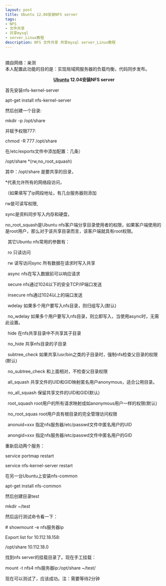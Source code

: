 ```yaml
---
layout: post
title: Ubuntu 12.04安装NFS server
tags:
- NFS
- 文件共享
- 共享mysql
- server_Linux教程
description: NFS 文件共享 共享mysql server_Linux教程 
---
```

<br>
摘自网络：亲测<br>
本人配置此功能的目的是：实现局域网服务器的负载均衡，代码同步发布。
<br>
<div id="content" style="overflow-x: hidden; word-break: break-all;"><div class="linux19"><script type="text/javascript" language="javaScript" src="/linuxfile/linux19.js"></script></div> <p align="center"><strong><a href="http://www.linuxidc.com/topicnews.aspx?tid=2" target="_blank" title="Ubuntu">Ubuntu</a> 12.04安装NFS server</strong></p>
<p>首先安装nfs-kernel-server</p>
<p>&#65279;&#65279;&#65279;&#65279;apt-get install nfs-kernel-server&nbsp; </p>
<p>然后创建一个目录:</p>
<p>mkdir -p /opt/share&nbsp; </p>
<p>并赋予权限777:</p>
<p>chmod -R 777 /opt/share</p>
<p>在/etc/exports文件中添加配置：几条）</p>
<p>/opt/share *(rw,no_root_squash)&nbsp; </p>
<p>其中：/opt/share   是要共享的目录，</p>
<p>*代表允许所有的网络段访问，</p>
<p>（如果填写了ip网段地址，有几台服务器则添加</p>
<p>rw是可读写权限,</p>
<p>sync是资料同步写入内存和硬盘，</p>
<p>no_root_squash是Ubuntu nfs客户端分享目录使用者的权限，如果客户端使用的是root用户，那么对于该共享目录而言，该客户端就具有root权限。
<p>&nbsp;&nbsp;其它Ubuntu nfs常用的参数有：</p>
<p>&nbsp;&nbsp;ro 只读访问</p>
<p>&nbsp;&nbsp;rw 读写访问sync 所有数据在请求时写入共享</p>
<p>&nbsp;&nbsp;async nfs在写入数据前可以响应请求</p>
<p>&nbsp;&nbsp;secure nfs通过1024以下的安全TCP/IP端口发送</p>
<p>&nbsp;&nbsp;insecure nfs通过1024以上的端口发送</p>
<p>&nbsp;&nbsp;wdelay 如果多个用户要写入nfs目录，则归组写入(默认)</p>
<p>&nbsp;&nbsp;no_wdelay 如果多个用户要写入nfs目录，则立即写入，当使用async时，无需此设置。</p>
<p>&nbsp;&nbsp;hide 在nfs共享目录中不共享其子目录</p>
<p>&nbsp;&nbsp;no_hide 共享nfs目录的子目录</p>
<p>&nbsp;&nbsp;subtree_check 如果共享/usr/bin之类的子目录时，强制nfs检查父目录的权限(默认)</p>
<p>&nbsp;&nbsp;no_subtree_check 和上面相对，不检查父目录权限</p>
<p>&nbsp;&nbsp;all_squash 共享文件的UID和GID映射匿名用户anonymous，适合公用目录。</p>
<p>&nbsp;&nbsp;no_all_squash 保留共享文件的UID和GID(默认)</p>
<p>&nbsp;&nbsp;root_squash root用户的所有请求映射成如anonymous用户一样的权限(默认)</p>
<p>&nbsp;&nbsp;no_root_squas root用户具有根目录的完全管理访问权限</p>
<p>&nbsp;&nbsp;anonuid=xxx 指定nfs服务器/etc/passwd文件中匿名用户的UID</p>
<p>&nbsp;&nbsp;anongid=xxx 指定nfs服务器/etc/passwd文件中匿名用户的GID</p>
<!-- <p>在/etc/hosts.allow中添加配置：</p>
<p>portmap:10.112.18.0/255.255.255.0&nbsp; </p>
<p>在/etc/hosts.deny中添加配置：</p>
<p>portmap:ALL&nbsp; </p> -->
<p>重新启动两个服务：</p>
<p>service portmap restart&nbsp; </p>
<p>service nfs-kernel-server restart</p>
<p>在另一台Ubuntu上安装nfs-common</p>
<p>apt-get install nfs-common&nbsp; </p>
<p>然后创建目录test</p>
<p>mkdir ~/test&nbsp; </p>
<p>然后运行测试命令看一下：</p>
<p># showmount -e nfs服务器ip&nbsp; </p>
<p>Export list for 10.112.18.158:&nbsp; </p>
<p>/opt/share 10.112.18.0&nbsp; </p>
<p>找到nfs server的挂载目录了。现在手工挂载：</p>
<p>mount -t nfs4 nfs服务器ip:/opt/share ~/test/&nbsp; </p>
<p>现在可以测试了，应该成功。<font>注：需要等待2分钟</font></p></div>